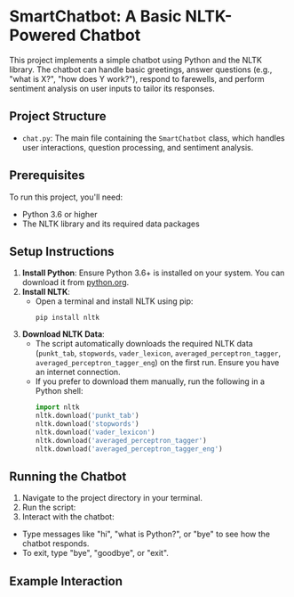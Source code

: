 # SmartChatbot: A Basic NLTK-Powered Chatbot

This project implements a simple chatbot using Python and the NLTK library. The chatbot can handle basic greetings, answer questions (e.g., "what is X?", "how does Y work?"), respond to farewells, and perform sentiment analysis on user inputs to tailor its responses.

## Project Structure
- `chat.py`: The main file containing the `SmartChatbot` class, which handles user interactions, question processing, and sentiment analysis.

## Prerequisites
To run this project, you'll need:
- Python 3.6 or higher
- The NLTK library and its required data packages

## Setup Instructions
1. **Install Python**: Ensure Python 3.6+ is installed on your system. You can download it from [python.org](https://www.python.org/downloads/).
2. **Install NLTK**:
   - Open a terminal and install NLTK using pip:
     ```
     pip install nltk
     ```
3. **Download NLTK Data**:
   - The script automatically downloads the required NLTK data (`punkt_tab`, `stopwords`, `vader_lexicon`, `averaged_perceptron_tagger`, `averaged_perceptron_tagger_eng`) on the first run. Ensure you have an internet connection.
   - If you prefer to download them manually, run the following in a Python shell:
     ```python
     import nltk
     nltk.download('punkt_tab')
     nltk.download('stopwords')
     nltk.download('vader_lexicon')
     nltk.download('averaged_perceptron_tagger')
     nltk.download('averaged_perceptron_tagger_eng')
     ```

## Running the Chatbot
1. Navigate to the project directory in your terminal.
2. Run the script:
3. Interact with the chatbot:
- Type messages like "hi", "what is Python?", or "bye" to see how the chatbot responds.
- To exit, type "bye", "goodbye", or "exit".

## Example Interaction
